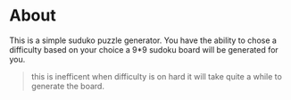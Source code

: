 # About 
This is a simple suduko puzzle generator.
You have the ability to chose a difficulty based on your choice a 9*9 sudoku board will be generated for you.
> this is inefficent when difficulty is on hard it will take quite a while to generate the board.

